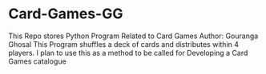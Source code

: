 # Card-Games-GG
This Repo stores Python Program Related to Card Games
Author: Gouranga Ghosal
This Program shuffles a deck of cards and distributes within 4 players. I plan to use this as a method to be called for Developing a Card Games catalogue
